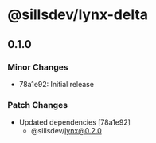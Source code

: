 # @sillsdev/lynx-delta

## 0.1.0

### Minor Changes

- 78a1e92: Initial release

### Patch Changes

- Updated dependencies [78a1e92]
  - @sillsdev/lynx@0.2.0
